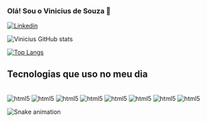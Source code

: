 ### Olá! Sou o Vinicius de Souza 👋

[![Linkedin](https://img.shields.io/badge/LinkedIn-0077B5?style=for-the-badge&logo=linkedin&logoColor=white)](https://github.com/Viniciusixx) 


![Vinicius GitHub stats](https://github-readme-stats.vercel.app/api?username=Viniciusixx&show_icons=true&theme=onetokyonight)

[![Top Langs](https://github-readme-stats.vercel.app/api/top-langs/?username=Viniciusixx&layout=compact)](https://github.com/anuraghazra/github-readme-stats)


## Tecnologias que uso no meu dia

<div style='display: inline_block'><br/>
<img align='center' alt='html5' src='https://img.shields.io/badge/HTML5-E34F26?style=for-the-badge&logo=html5&logoColor=white'/>
<img align='center' alt='html5' src='https://img.shields.io/badge/CSS3-1572B6?style=for-the-badge&logo=css3&logoColor=white'/>
<img align='center' alt='html5' src='https://img.shields.io/badge/JavaScript-F7DF1E?style=for-the-badge&logo=javascript&logoColor=black'/>
<img align='center' alt='html5' src='https://img.shields.io/badge/Node.js-43853D?style=for-the-badge&logo=node.js&logoColor=white'/>
<img align='center' alt='html5' src='https://img.shields.io/badge/React-20232A?style=for-the-badge&logo=react&logoColor=61DAFB'/>
<img align='center' alt='html5' src='https://img.shields.io/badge/AngularJS-E23237?style=for-the-badge&logo=angularjs&logoColor=white'/>
<img align='center' alt='html5' src='https://img.shields.io/badge/styled--components-DB7093?style=for-the-badge&logo=styled-components&logoColor=whitete'/>
<img align='center' alt='html5' src='https://img.shields.io/badge/Figma-F24E1E?style=for-the-badge&logo=figma&logoColor=white'/>
  
![Snake animation](https://github.com/Viniciusixx/Viniciusixx/blob/output/github-contribution-grid-snake.svg)
  
</div>
